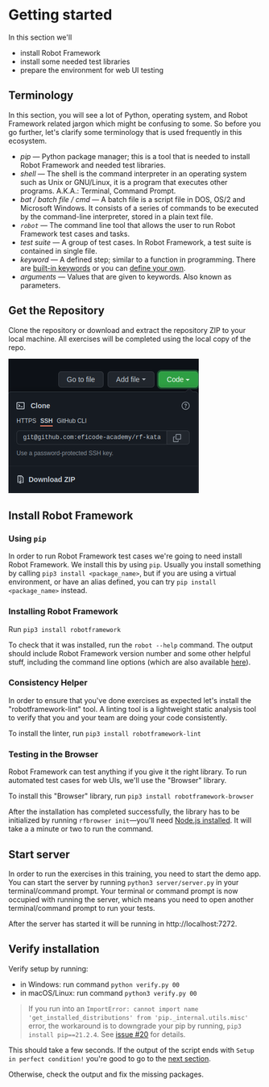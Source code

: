 # Getting started

In this section we'll 
 - install Robot Framework
 - install some needed test libraries
 - prepare the environment for web UI testing

## Terminology

In this section, you will see a lot of Python, operating system, and Robot Framework related jargon
which might be confusing to some. So before you go further, let's clarify some terminology that is
used frequently in this ecosystem.

- *pip* — Python package manager; this is a tool that is needed to install Robot Framework and needed test libraries.
- *shell* — The shell is the command interpreter in an operating system such as Unix or GNU/Linux, it is a program that executes other programs. A.K.A.: Terminal, Command Prompt.
- *bat / batch file / cmd* — A batch file is a script file in DOS, OS/2 and Microsoft Windows. It consists of a series of commands to be executed by the command-line interpreter, stored in a plain text file.
- *`robot`* — The command line tool that allows the user to run Robot Framework test cases and tasks. 
- *test suite* — A group of test cases. In Robot Framework, a test suite is contained in single file.
- *keyword* — A defined step; similar to a function in programming. There are [built-in keywords](https://github.com/robotframework/QuickStartGuide/blob/master/QuickStart.rst#library-keywords) or you can [define your own](https://github.com/robotframework/QuickStartGuide/blob/master/QuickStart.rst#user-keywords).
- *arguments*  — Values that are given to keywords. Also known as parameters.

## Get the Repository

Clone the repository or download and extract the repository ZIP to your local machine. All exercises will be completed using the
local copy of the repo.

![Clone the repository](img/clone_repo.png)

## Install Robot Framework

### Using `pip`
In order to run Robot Framework test cases we're going to need install Robot Framework. We install this by
using `pip`. Usually you install something by calling `pip3 install <package_name>`, but if you are
using a virtual environment, or have an alias defined, you can try `pip install <package_name>` instead.

### Installing Robot Framework
Run `pip3 install robotframework`

To check that it was installed, run the `robot --help` command. The output should include Robot Framework version number and some other helpful stuff,
including the command line options (which are also available [here](http://robotframework.org/robotframework/latest/RobotFrameworkUserGuide.html#all-command-line-options)).

### Consistency Helper
In order to ensure that you've done exercises as expected let's install the "robotframework-lint"
tool. A linting tool is a lightweight static analysis tool to verify that you and your team are doing
your code consistently.

To install the linter, run `pip3 install robotframework-lint`

### Testing in the Browser
Robot Framework can test anything if you give it the right library. To run automated test cases for web UIs, we'll use the "Browser" library.

To install this "Browser" library, run `pip3 install robotframework-browser`

After the installation has completed successfully,
the library has to be initialized by running `rfbrowser init`—you'll need [Node.js installed](https://nodejs.org/en/download/). It will take a a minute or two to run the command.

## Start server

In order to run the exercises in this training, you need to start the demo app. You can start the server
by running `python3 server/server.py` in your terminal/command prompt. Your terminal or command prompt is
now occupied with running the server, which means you need to open another terminal/command prompt to run
your tests.

After the server has started it will be running in http://localhost:7272.

## Verify installation

Verify setup by running:

- in Windows: run command `python verify.py 00`
- in macOS/Linux: run command `python3 verify.py 00`

> If you run into an `ImportError: cannot import name 'get_installed_distributions' from 'pip._internal.utils.misc'` error, the workaround is to downgrade your pip by running, `pip3 install pip==21.2.4`. See [issue #20](https://github.com/eficode-academy/rf-katas/issues/20) for details.

This should take a few seconds. If the output of the script ends with `Setup in perfect condition!`
you're good to go to the [next section](01-manual_testing.md).

Otherwise, check the output and fix the missing packages.
